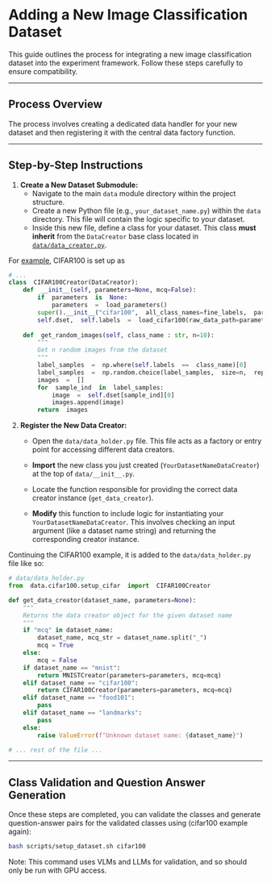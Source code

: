 # Adding a New Image Classification Dataset

This guide outlines the process for integrating a new image classification dataset into the experiment framework. Follow these steps carefully to ensure compatibility.

---

## Process Overview

The process involves creating a dedicated data handler for your new dataset and then registering it with the central data factory function.

---

## Step-by-Step Instructions

1.  **Create a New Dataset Submodule:**
    * Navigate to the main `data` module directory within the project structure.
    * Create a new Python file (e.g., `your_dataset_name.py`) within the `data` directory. This file will contain the logic specific to your dataset.
    * Inside this new file, define a class for your dataset. This class **must inherit** from the `DataCreator` base class located in [`data/data_creator.py`](). 

For [example](data/cifar100/setup_cifar.py), CIFAR100 is set up as

```python
# ...
class  CIFAR100Creator(DataCreator):
	def  __init__(self, parameters=None, mcq=False):
		if  parameters  is  None:
		    parameters  =  load_parameters()
	    super().__init__("cifar100",  all_class_names=fine_labels,  parameters=parameters, mcq=mcq)
		self.dset,  self.labels  =  load_cifar100(raw_data_path=parameters["data_dir"]+"/raw/")
		
	def  get_random_images(self, class_name : str, n=10):
		"""
		Get n random images from the dataset
		"""
		label_samples  =  np.where(self.labels  ==  class_name)[0]
		label_samples  =  np.random.choice(label_samples,  size=n,  replace=(n  >  len(label_samples)))
		images  =  []
		for  sample_ind  in  label_samples:
		    image  =  self.dset[sample_ind][0]
		    images.append(image)
		return  images
```

2.  **Register the New Data Creator:**
    * Open the `data/data_holder.py` file. This file acts as a factory or entry point for accessing different data creators.
    * **Import** the new class you just created (`YourDatasetNameDataCreator`) at the top of `data/__init__.py`.

    * Locate the function responsible for providing the correct data creator instance (`get_data_creator`).
    * **Modify** this function to include logic for instantiating your `YourDatasetNameDataCreator`. This involves checking an input argument (like a dataset name string) and returning the corresponding creator instance.

Continuing the CIFAR100 example, it is added to the `data/data_holder.py` file like so:

```python
# data/data_holder.py
from  data.cifar100.setup_cifar  import  CIFAR100Creator

def get_data_creator(dataset_name, parameters=None):
    """
    Returns the data creator object for the given dataset name
    """
    if "mcq" in dataset_name:
        dataset_name, mcq_str = dataset_name.split("_")
        mcq = True
    else:
        mcq = False
    if dataset_name == "mnist":
        return MNISTCreator(parameters=parameters, mcq=mcq)
    elif dataset_name == "cifar100":
        return CIFAR100Creator(parameters=parameters, mcq=mcq)
    elif dataset_name == "food101":
        pass
    elif dataset_name == "landmarks":
        pass
    else:
        raise ValueError(f"Unknown dataset name: {dataset_name}")

# ... rest of the file ...
```
---

## Class Validation and Question Answer Generation

Once these steps are completed, you can validate the classes and generate question-answer pairs for the validated classes using (cifar100 example again):

```bash
bash scripts/setup_dataset.sh cifar100
```
Note: This command uses VLMs and LLMs for validation, and so should only be run with GPU access. 